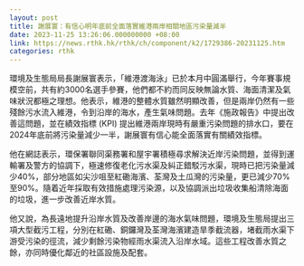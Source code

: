 ```yaml
---
layout: post
title: 謝展寰：有信心明年底前全面落實維港兩岸相關地區污染量減半
date: 2023-11-25 13:26:06.000000000 +08:00
link: https://news.rthk.hk/rthk/ch/component/k2/1729386-20231125.htm
categories: rthk
---
```


環境及生態局局長謝展寰表示，「維港渡海泳」已於本月中圓滿舉行，今年賽事規模空前，共有約3000名選手參賽，他們都不約而同反映無論水質、海面清潔及氣味狀況都極之理想。他表示，維港的整體水質雖然明顯改善，但是兩岸仍然有一些殘餘污水流入維港，令到沿岸的海水，產生氣味問題。去年《施政報告》中提出改善這問題，並在績效指標 (KPI) 提出維港兩岸現時有嚴重污染問題的排水口，要在2024年底前將污染量減少一半，謝展寰有信心能全面落實有關績效指標。

他在網誌表示，環保署聯同渠務署和屋宇署積極尋求解決近岸污染問題，並得到運輸署及警方的協調下，極速修復老化污水渠及糾正錯駁污水渠，現時已把污染量減少40%，部分地區如尖沙咀至紅磡海濱、荃灣及土瓜灣的污染量，更已減少70%至90%。隨着近年採取有效措施處理污染源，以及協調派出垃圾收集船清除海面的垃圾，進一步改善近岸水質。

他又說，為長遠地提升沿岸水質及改善岸邊的海水氣味問題，環境及生態局提出三項大型截污工程，分別在紅磡、銅鑼灣及荃灣海濱建造旱季截流器，堵截雨水渠下游受污染的徑流，減少剩餘污染物經雨水渠流入沿岸水域。這些工程改善水質之餘，亦同時優化鄰近的社區設施及配套。
